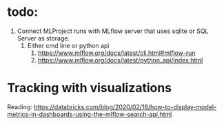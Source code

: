 # todo:
1. Connect MLProject runs with MLflow server that uses sqlite or SQL Server as storage.
    1. Either cmd line or python api
        1. https://www.mlflow.org/docs/latest/cli.html#mlflow-run  
        1. https://www.mlflow.org/docs/latest/python_api/index.html 

# Tracking with visualizations
Reading: https://databricks.com/blog/2020/02/18/how-to-display-model-metrics-in-dashboards-using-the-mlflow-search-api.html